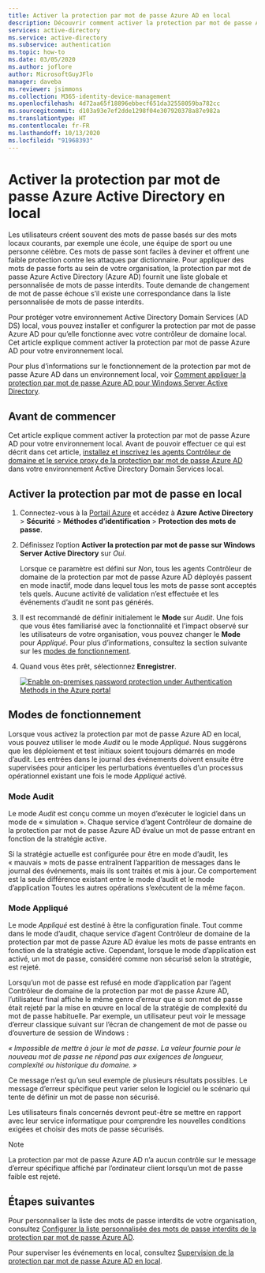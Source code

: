 ```yaml
---
title: Activer la protection par mot de passe Azure AD en local
description: Découvrir comment activer la protection par mot de passe Azure AD dans un environnement Active Directory Domain Services local
services: active-directory
ms.service: active-directory
ms.subservice: authentication
ms.topic: how-to
ms.date: 03/05/2020
ms.author: joflore
author: MicrosoftGuyJFlo
manager: daveba
ms.reviewer: jsimmons
ms.collection: M365-identity-device-management
ms.openlocfilehash: 4d72aa65f18896ebbecf651da32558059ba782cc
ms.sourcegitcommit: d103a93e7ef2dde1298f04e307920378a87e982a
ms.translationtype: HT
ms.contentlocale: fr-FR
ms.lasthandoff: 10/13/2020
ms.locfileid: "91968393"
---
```

# <a name="enable-on-premises-azure-active-directory-password-protection"></a>Activer la protection par mot de passe Azure Active Directory en local

Les utilisateurs créent souvent des mots de passe basés sur des mots locaux courants, par exemple une école, une équipe de sport ou une personne célèbre. Ces mots de passe sont faciles à deviner et offrent une faible protection contre les attaques par dictionnaire. Pour appliquer des mots de passe forts au sein de votre organisation, la protection par mot de passe Azure Active Directory (Azure AD) fournit une liste globale et personnalisée de mots de passe interdits. Toute demande de changement de mot de passe échoue s’il existe une correspondance dans la liste personnalisée de mots de passe interdits.

Pour protéger votre environnement Active Directory Domain Services (AD DS) local, vous pouvez installer et configurer la protection par mot de passe Azure AD pour qu’elle fonctionne avec votre contrôleur de domaine local. Cet article explique comment activer la protection par mot de passe Azure AD pour votre environnement local.

Pour plus d’informations sur le fonctionnement de la protection par mot de passe Azure AD dans un environnement local, voir [Comment appliquer la protection par mot de passe Azure AD pour Windows Server Active Directory](concept-password-ban-bad-on-premises.md).

## <a name="before-you-begin"></a>Avant de commencer

Cet article explique comment activer la protection par mot de passe Azure AD pour votre environnement local. Avant de pouvoir effectuer ce qui est décrit dans cet article, [installez et inscrivez les agents Contrôleur de domaine et le service proxy de la protection par mot de passe Azure AD](howto-password-ban-bad-on-premises-deploy.md) dans votre environnement Active Directory Domain Services local.

## <a name="enable-on-premises-password-protection"></a>Activer la protection par mot de passe en local

1. Connectez-vous à la [Portail Azure](https://portal.azure.com) et accédez à **Azure Active Directory** > **Sécurité** > **Méthodes d’identification** > **Protection des mots de passe**.
1. Définissez l’option **Activer la protection par mot de passe sur Windows Server Active Directory** sur *Oui*.

    Lorsque ce paramètre est défini sur *Non*, tous les agents Contrôleur de domaine de la protection par mot de passe Azure AD déployés passent en mode inactif, mode dans lequel tous les mots de passe sont acceptés tels quels. Aucune activité de validation n’est effectuée et les événements d’audit ne sont pas générés.

1. Il est recommandé de définir initialement le **Mode** sur *Audit*. Une fois que vous êtes familiarisé avec la fonctionnalité et l’impact observé sur les utilisateurs de votre organisation, vous pouvez changer le **Mode** pour *Appliqué*. Pour plus d’informations, consultez la section suivante sur les [modes de fonctionnement](#modes-of-operation).
1. Quand vous êtes prêt, sélectionnez **Enregistrer**.

    [![Enable on-premises password protection under Authentication Methods in the Azure portal](media/howto-password-ban-bad-on-premises-operations/enable-configure-custom-banned-passwords-cropped.png)](media/howto-password-ban-bad-on-premises-operations/enable-configure-custom-banned-passwords.png#lightbox)

## <a name="modes-of-operation"></a>Modes de fonctionnement

Lorsque vous activez la protection par mot de passe Azure AD en local, vous pouvez utiliser le mode *Audit* ou le mode *Appliqué*. Nous suggérons que les déploiement et test initiaux soient toujours démarrés en mode d’audit. Les entrées dans le journal des événements doivent ensuite être supervisées pour anticiper les perturbations éventuelles d’un processus opérationnel existant une fois le mode *Appliqué* activé.

### <a name="audit-mode"></a>Mode Audit

Le mode *Audit* est conçu comme un moyen d’exécuter le logiciel dans un mode de « simulation ». Chaque service d’agent Contrôleur de domaine de la protection par mot de passe Azure AD évalue un mot de passe entrant en fonction de la stratégie active.

Si la stratégie actuelle est configurée pour être en mode d’audit, les « mauvais » mots de passe entraînent l’apparition de messages dans le journal des événements, mais ils sont traités et mis à jour. Ce comportement est la seule différence existant entre le mode d’audit et le mode d’application Toutes les autres opérations s’exécutent de la même façon.

### <a name="enforced-mode"></a>Mode Appliqué

Le mode *Appliqué* est destiné à être la configuration finale. Tout comme dans le mode d’audit, chaque service d’agent Contrôleur de domaine de la protection par mot de passe Azure AD évalue les mots de passe entrants en fonction de la stratégie active. Cependant, lorsque le mode d’application est activé, un mot de passe, considéré comme non sécurisé selon la stratégie, est rejeté.

Lorsqu’un mot de passe est refusé en mode d’application par l’agent Contrôleur de domaine de la protection par mot de passe Azure AD, l’utilisateur final affiche le même genre d’erreur que si son mot de passe était rejeté par la mise en œuvre en local de la stratégie de complexité du mot de passe habituelle. Par exemple, un utilisateur peut voir le message d’erreur classique suivant sur l’écran de changement de mot de passe ou d’ouverture de session de Windows :

*« Impossible de mettre à jour le mot de passe. La valeur fournie pour le nouveau mot de passe ne répond pas aux exigences de longueur, complexité ou historique du domaine. »*

Ce message n’est qu’un seul exemple de plusieurs résultats possibles. Le message d’erreur spécifique peut varier selon le logiciel ou le scénario qui tente de définir un mot de passe non sécurisé.

Les utilisateurs finals concernés devront peut-être se mettre en rapport avec leur service informatique pour comprendre les nouvelles conditions exigées et choisir des mots de passe sécurisés.

> [!NOTE]
> La protection par mot de passe Azure AD n’a aucun contrôle sur le message d’erreur spécifique affiché par l’ordinateur client lorsqu’un mot de passe faible est rejeté.

## <a name="next-steps"></a>Étapes suivantes

Pour personnaliser la liste des mots de passe interdits de votre organisation, consultez [Configurer la liste personnalisée des mots de passe interdits de la protection par mot de passe Azure AD](tutorial-configure-custom-password-protection.md).

Pour superviser les événements en local, consultez [Supervision de la protection par mot de passe Azure AD en local](howto-password-ban-bad-on-premises-monitor.md).
